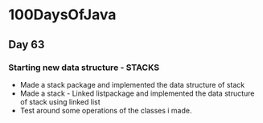 # 100DaysOfJava

## Day 63

### Starting new data structure - STACKS

* Made a stack package and implemented the data structure of stack
* Made a stack - Linked listpackage and implemented the data structure of stack using linked list
* Test around some operations of the classes i made.